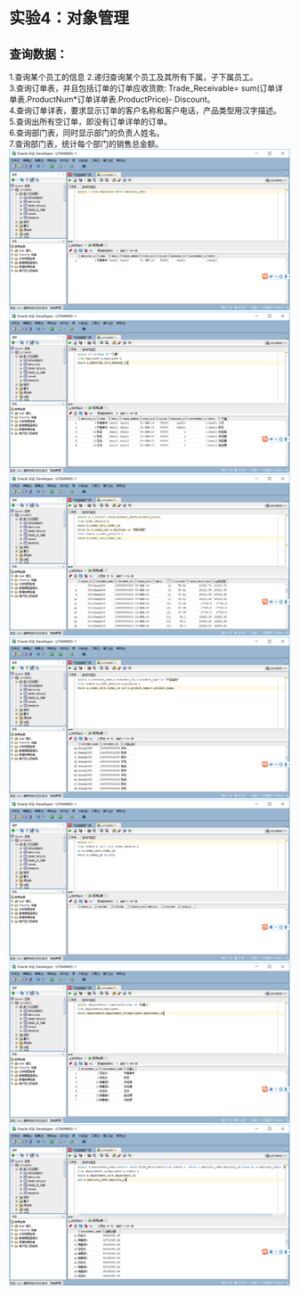 # 实验4：对象管理<br>
## 查询数据：<br>
1.查询某个员工的信息 2.递归查询某个员工及其所有下属，子下属员工。<br>
3.查询订单表，并且包括订单的订单应收货款: Trade_Receivable= sum(订单详单表.ProductNum*订单详单表.ProductPrice)- Discount。<br>
4.查询订单详表，要求显示订单的客户名称和客户电话，产品类型用汉字描述。<br>
5.查询出所有空订单，即没有订单详单的订单。<br>
6.查询部门表，同时显示部门的负责人姓名。<br>
7.查询部门表，统计每个部门的销售总金额。<br>
![](https://github.com/Litianweii/Oracle/blob/master/test4/a.png)<br>
![](https://github.com/Litianweii/Oracle/blob/master/test4/b.png)<br>
![](https://github.com/Litianweii/Oracle/blob/master/test4/c.png)<br>
![](https://github.com/Litianweii/Oracle/blob/master/test4/d.png)<br>
![](https://github.com/Litianweii/Oracle/blob/master/test4/e.png)<br>
![](https://github.com/Litianweii/Oracle/blob/master/test4/f.png)<br>
![](https://github.com/Litianweii/Oracle/blob/master/test4/g.png)<br>
